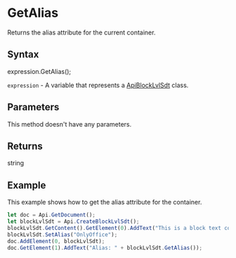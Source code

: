 # GetAlias

Returns the alias attribute for the current container.

## Syntax

expression.GetAlias();

`expression` - A variable that represents a [ApiBlockLvlSdt](../ApiBlockLvlSdt.md) class.

## Parameters

This method doesn't have any parameters.

## Returns

string

## Example

This example shows how to get the alias attribute for the container.

```javascript
let doc = Api.GetDocument();
let blockLvlSdt = Api.CreateBlockLvlSdt();
blockLvlSdt.GetContent().GetElement(0).AddText("This is a block text content control with alias 'OnlyOffice'.");
blockLvlSdt.SetAlias("OnlyOffice");
doc.AddElement(0, blockLvlSdt);
doc.GetElement(1).AddText("Alias: " + blockLvlSdt.GetAlias());
```
